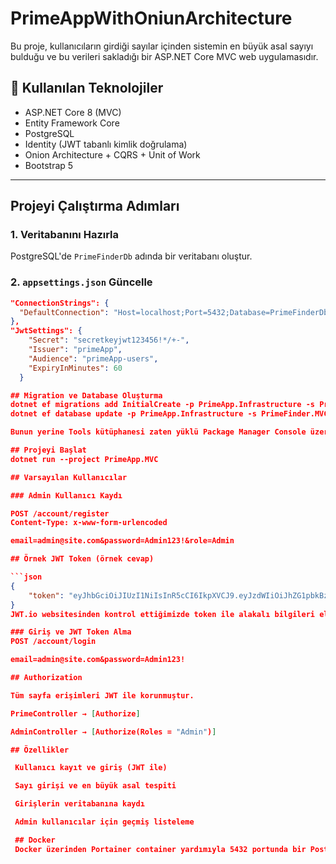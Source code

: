﻿# PrimeAppWithOniunArchitecture

Bu proje, kullanıcıların girdiği sayılar içinden sistemin en büyük asal sayıyı bulduğu ve bu verileri sakladığı bir ASP.NET Core MVC web uygulamasıdır.

## 🧱 Kullanılan Teknolojiler

- ASP.NET Core 8 (MVC)
- Entity Framework Core
- PostgreSQL
- Identity (JWT tabanlı kimlik doğrulama)
- Onion Architecture + CQRS + Unit of Work
- Bootstrap 5

---

## Projeyi Çalıştırma Adımları

### 1. Veritabanını Hazırla
PostgreSQL'de `PrimeFinderDb` adında bir veritabanı oluştur.

### 2. `appsettings.json` Güncelle

```json
"ConnectionStrings": {
  "DefaultConnection": "Host=localhost;Port=5432;Database=PrimeFinderDb;Username=postgres;Password=123456"
},
"JwtSettings": {
    "Secret": "secretkeyjwt123456!*/+-",
    "Issuer": "primeApp",
    "Audience": "primeApp-users",
    "ExpiryInMinutes": 60
  }

## Migration ve Database Oluşturma
dotnet ef migrations add InitialCreate -p PrimeApp.Infrastructure -s PrimeFinder.MVC
dotnet ef database update -p PrimeApp.Infrastructure -s PrimeFinder.MVC

Bunun yerine Tools kütüphanesi zaten yüklü Package Manager Console üzerinden de yapılabilir ben oradan yapıyorum.

## Projeyi Başlat
dotnet run --project PrimeApp.MVC

## Varsayılan Kullanıcılar

### Admin Kullanıcı Kaydı

POST /account/register
Content-Type: x-www-form-urlencoded

email=admin@site.com&password=Admin123!&role=Admin

## Örnek JWT Token (örnek cevap)

```json
{
    "token": "eyJhbGciOiJIUzI1NiIsInR5cCI6IkpXVCJ9.eyJzdWIiOiJhZG1pbkBzaXRlLmNvbSIsImp0aSI6ImJhYTY4YjA1LTJjZDgtNDUwYS1iYmVmLTg1NDY1YzBjZGQ3NyIsImh0dHA6Ly9zY2hlbWFzLnhtbHNvYXAub3JnL3dzLzIwMDUvMDUvaWRlbnRpdHkvY2xhaW1zL25hbWVpZGVudGlmaWVyIjoiZGQ2YzhlYWItNjk0My00ZTZhLTg2MmQtZGQwOTJhMWIyM2Q5IiwiaHR0cDovL3NjaGVtYXMubWljcm9zb2Z0LmNvbS93cy8yMDA4LzA2L2lkZW50aXR5L2NsYWltcy9yb2xlIjoiQWRtaW4iLCJleHAiOjE3NDg4ODUzNTMsImlzcyI6InByaW1lQXBwIiwiYXVkIjoicHJpbWVBcHAtdXNlcnMifQ.GETsWcWRGmZfJ6Fh1EVJGNdFajhT_5YBafNpdBtWzpc"
}
JWT.io websitesinden kontrol ettiğimizde token ile alakalı bilgileri elde edebiliriz diye buraya bırakıyorum.

### Giriş ve JWT Token Alma
POST /account/login

email=admin@site.com&password=Admin123!

## Authorization

Tüm sayfa erişimleri JWT ile korunmuştur.

PrimeController → [Authorize]

AdminController → [Authorize(Roles = "Admin")]

## Özellikler

 Kullanıcı kayıt ve giriş (JWT ile)

 Sayı girişi ve en büyük asal tespiti

 Girişlerin veritabanına kaydı

 Admin kullanıcılar için geçmiş listeleme

 ## Docker
 Docker üzerinden Portainer container yardımıyla 5432 portunda bir Postgresql sunucusu oluşturdum. Kayıtlarımı oraya yaptım.